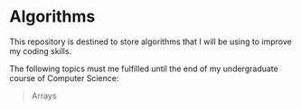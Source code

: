 # Algorithms

This repository is destined to store algorithms that I will be using to improve my coding skills.

The following topics must me fulfilled until the end of my undergraduate course of Computer Science:

> Arrays
